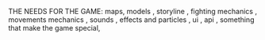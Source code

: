 THE NEEDS FOR THE GAME:
maps,
models ,
storyline ,
fighting mechanics ,
movements mechanics ,
sounds ,
effects and particles ,
ui ,
api ,
something that make the game special,
